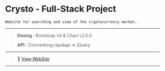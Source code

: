 **<h1>Crysto - Full-Stack Project </h1>**

`Website for searching and view of the cryptocurrency market.`

---

 > **Desing** : Bootstrap v4 & Chart v2.5.0

 > **API** : Coinranking.rapidapi => jQuery 


***
> :link: [View WebSite](http://crysto.atwebpages.com) 
***

